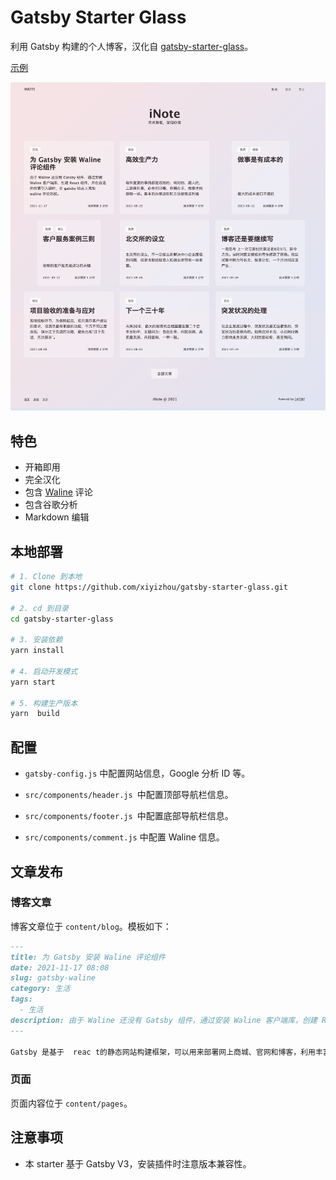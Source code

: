# Gatsby Starter Glass

利用 Gatsby 构建的个人博客，汉化自 [gatsby-starter-glass](https://github.com/yinkakun/gatsby-starter-glass)。

[示例](https://inote.xyz/)

![demo site screenshot](./screenshot.jpg)

## 特色

* 开箱即用
* 完全汉化
* 包含 [Waline](https://waline.js.org) 评论
* 包含谷歌分析
* Markdown 编辑

## 本地部署

```bash
# 1. Clone 到本地
git clone https://github.com/xiyizhou/gatsby-starter-glass.git

# 2. cd 到目录
cd gatsby-starter-glass

# 3. 安装依赖
yarn install

# 4. 启动开发模式
yarn start

# 5. 构建生产版本
yarn  build
```

## 配置

-  `gatsby-config.js` 中配置网站信息，Google 分析 ID 等。
- `src/components/header.js `中配置顶部导航栏信息。
- `src/components/footer.js `中配置底部导航栏信息。

- `src/components/comment.js` 中配置 Waline 信息。

## 文章发布

### 博客文章

博客文章位于 `content/blog`。模板如下：

```md
---
title: 为 Gatsby 安装 Waline 评论组件
date: 2021-11-17 08:08
slug: gatsby-waline
category: 生活
tags:
  - 生活
description: 由于 Waline 还没有 Gatsby 组件，通过安装 Waline 客户端库，创建 React 组件，并在合适的位置引入组件，在 gatsby 站点上添加 waline 评论功能。
---

Gatsby 是基于  reac t的静态网站构建框架，可以用来部署网上商城、官网和博客，利用丰富的插件可以实现图片懒加载、Markdown 文档支持、访客评论等功能。Gatsby 官方推荐的评论系统有 Disqus、Gitalk 等。
```

### 页面

页面内容位于 `content/pages`。

## 注意事项

- 本 starter 基于 Gatsby V3，安装插件时注意版本兼容性。
